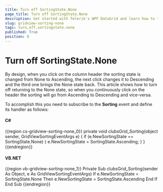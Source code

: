 ```yaml
---
title: Turn off SortingState.None
page_title: Turn off SortingState.None
description: Get started with Telerik's WPF DataGrid and learn how to turn off returning to the None sorting state when you click on the column header.
slug: gridview-sorting-none
tags: turn,off,sortingstate.none
published: True
position: 0
---
```


# Turn off SortingState.None

By design, when you click on the column header the sorting state is changed from None to Ascending, the next click changes it to Descending and the third one brings the None state back. This article shows how to turn off returning to the None state, so when you continuously click on the header the sorting will go from Ascending to Descending and vice-versa. 

To accomplish this you need to subscribe to the __Sorting__ event and define its handler as follows:

#### __C#__

{{region cs-gridview-sorting-none_0}}
	private void clubsGrid_Sorting(object sender, GridViewSortingEventArgs e)
	{
	    if (e.NewSortingState == SortingState.None)
	    {
	        e.NewSortingState = SortingState.Ascending;
	    }
	}
{{endregion}}

#### __VB.NET__

{{region vb-gridview-sorting-none_1}}
	Private Sub clubsGrid_Sorting(sender As Object, e As GridViewSortingEventArgs)
	    If e.NewSortingState = SortingState.None Then
	        e.NewSortingState = SortingState.Ascending
	    End If
	End Sub
{{endregion}}






